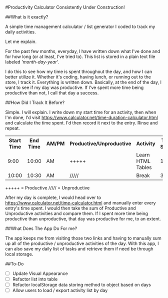 #Productivity Calculator 
Consistently Under Construction!

##What is it exactly?

A simple time management calculator / list generator I coded to track my daily activities. 

Let me explain.

For the past few months, everyday, I have written down what I've done and for how long (or at least, I've tried to). This list is stored in a plain text file labeled *'month-day-year'*. 

I do this to see how my time is spent throughout the day, and how I can better utilize it. Whether it's coding, having lunch, or running out to the store, I track it. Everything is written down. Basically, at the end of the day, I want to see if my day was productive. If I've spent more time being productive than not, I call that day a success.

##How Did I Track It Before?

Simple. I will explain. I write down my start time for an activity, then when I'm done, I'd visit https://www.calculator.net/time-duration-calculator.html and calculate the time spent. I'd then record it next to the entry. Rinse and repeat.

<table>
    <tr>
    <th>Start Time</th>
    <th>End Time</th>
    <th>AM/PM</th>
    <th>Productive/Unproductive</th>
    <th>Activity</th>
    <th>Time Spent</th>
    </tr>
    <tr>
        <td>9:00</td>
        <td>10:00</td>
        <td>AM</td>
        <td>+++++</td>
        <td>Learn HTML Tables</td>
        <td>1H
    </tr>
    <tr>
        <td>10:00</td>
        <td>10:30</td>
        <td>AM</td>
        <td>/////</td>
        <td>Break</td>
        <td>30M
    </tr>

</table>

+++++ = Productive
///// = Unproductive

After my day is complete, I would head over to https://www.calculator.net/time-calculator.html
and manually enter every entry's time spent. I would then take the sum of Productive and Unproductive activities and compare them. If I spent more time being productive than unproductive, that day was productive for me, to an extent.

##What Does The App Do For me?

The app keeps me from visiting those two links and having to manually sum up all of the productive / unproductive activities of the day. With this app, I can also save my daily list of tasks and retrieve them if need be through local storage.

##To-Do

* [ ] Update Visual Appearance
* [ ] Refactor list into table
* [ ] Refactor localStorage data storing method to object based on days
* [ ] Allow users to load / export activity list by day
